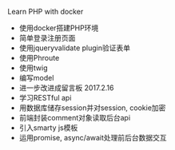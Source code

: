 Learn PHP with docker
- 使用docker搭建PHP环境
- 简单登录注册页面
- 使用jqueryvalidate plugin验证表单
- 使用Phroute
- 使用twig
- 编写model
- 进一步改进成留言板 2017.2.16
- 学习RESTful api
- 用数据库储存session并对session, cookie加密
- 前端封装comment对象读取后台api
- 引入smarty js模板
- 运用promise, async/await处理前后台数据交互
